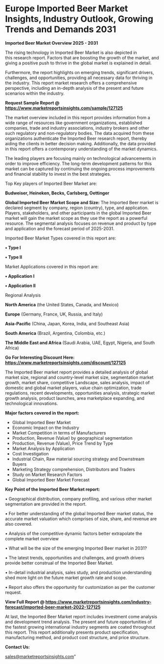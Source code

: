  # Europe Imported Beer Market Insights, Industry Outlook, Growing Trends and Demands 2031

<Strong> Imported Beer Market Overview 2025 - 2031</strong>

The rising technology in Imported Beer Market is also depicted in this research report. Factors that are boosting the growth of the market, and giving a positive push to thrive in the global market is explained in detail.

Furthermore, the report highlights on emerging trends, significant drivers, challenges, and opportunities, providing all necessary data for thriving in the industry. This report market research offers a comprehensive perspective, including an in-depth analysis of the present and future scenarios within the industry.

<strong>Request Sample Report @ <a href=https://www.marketreportsinsights.com/sample/127125>https://www.marketreportsinsights.com/sample/127125</a></strong>

The market overview included in this report provides information from a wide range of resources like government organizations, established companies, trade and industry associations, industry brokers and other such regulatory and non-regulatory bodies. The data acquired from these organizations authenticate the Imported Beer research report, thereby aiding the clients in better decision making. Additionally, the data provided in this report offers a contemporary understanding of the market dynamics.

The leading players are focusing mainly on technological advancements in order to improve efficiency. The long-term development patterns for this market can be captured by continuing the ongoing process improvements and financial stability to invest in the best strategies.

Top Key players of Imported Beer Market are:

<strong>Budweiser, Heineken, Becks, Carlsberg, Oettinger</strong>

<strong><b>Global Imported Beer Market Scope and Size:</b></strong>
The Imported Beer market is declared segment by company, region (country), type, and application. Players, stakeholders, and other participants in the global Imported Beer market will gain the market scope as they use the report as a powerful resource. The segmental analysis focuses on revenue and product by type and application and the forecast period of 2025-2031.

Imported Beer Market Types covered in this report are:

<strong>• Type I

• Type II</strong>

Market Applications covered in this report are:

<strong>• Application I

• Application II</strong> 

Regional Analysis

<strong>North America</strong> (the United States, Canada, and Mexico)

<strong>Europe</strong> (Germany, France, UK, Russia, and Italy)

<strong>Asia-Pacific</strong> (China, Japan, Korea, India, and Southeast Asia)

<strong>South America</strong> (Brazil, Argentina, Colombia, etc.)

<strong>The Middle East and Africa</strong> (Saudi Arabia, UAE, Egypt, Nigeria, and South Africa)

<strong>Go For Interesting Discount Here: <a href=https://www.marketreportsinsights.com/discount/127125>https://www.marketreportsinsights.com/discount/127125</a></strong>

The Imported Beer market report provides a detailed analysis of global market size, regional and country-level market size, segmentation market growth, market share, competitive Landscape, sales analysis, impact of domestic and global market players, value chain optimization, trade regulations, recent developments, opportunities analysis, strategic market growth analysis, product launches, area marketplace expanding, and technological innovations.

<strong><b>Major factors covered in the report:</b></strong>
<ul>
  <li>Global Imported Beer Market </li>
  <li>Economic Impact on the Industry</li>
  <li>Market Competition in terms of Manufacturers</li>
  <li>Production, Revenue (Value) by geographical segmentation</li>
  <li>Production, Revenue (Value), Price Trend by Type</li>
  <li>Market Analysis by Application</li>
  <li>Cost Investigation</li>
  <li>Industrial Chain, Raw material sourcing strategy and Downstream Buyers</li>
  <li>Marketing Strategy comprehension, Distributors and Traders</li>
  <li>Study on Market Research Factors</li>
  <li>Global Imported Beer Market Forecast</li>
</ul>

<strong><b>Key Point of the Imported Beer Market report:</b></strong>

• Geographical distribution, company profiling, and various other market segmentation are provided in the report.

• For better understanding of the global Imported Beer market status, the accurate market valuation which comprises of size, share, and revenue are also covered.

• Analysis of the competitive dynamic factors better extrapolate the complete market overview

• What will be the size of the emerging Imported Beer market in 2031?

• The latest trends, opportunities and challenges, and growth drivers provide better construal of the Imported Beer Market.

• In-detail industrial analysis, sales study, and production understanding shed more light on the future market growth rate and scope.

• Report also offers the opportunity for customization as per the customer request.

<strong><b>View Full Report @ <a href=https://www.marketreportsinsights.com/industry-forecast/imported-beer-market-2022-127125>https://www.marketreportsinsights.com/industry-forecast/imported-beer-market-2022-127125</a></b></strong>


At last, the Imported Beer Market report includes investment come analysis and development trend analysis. The present and future opportunities of the fastest growing international industry segments are coated throughout this report. This report additionally presents product specification, manufacturing method, and product cost structure, and price structure.

<strong>Contact Us:</strong>

sales@marketreportsinsights.com"
